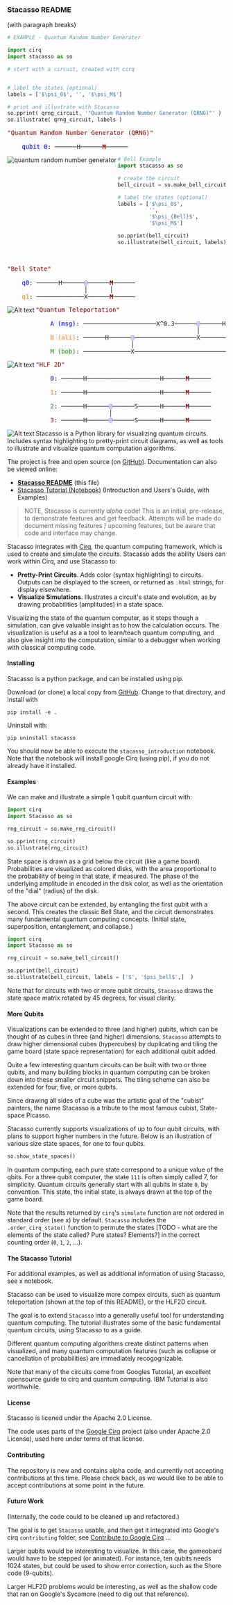 ### Stacasso README

(with paragraph breaks)

```python
# EXAMPLE - Quantum Random Number Generater

import cirq
import stacasso as so

# start with a circuit, created with cirq


# label the states (optional)
labels = ['$\psi_0$', '', '$\psi_M$']

# print and illustrate with Stacasso
so.pprint( qrng_circuit, '"Quantum Random Number Generator (QRNG)"' )
so.illustrate( qrng_circuit, labels )

```



<pre><span style="white-space:pre;"><span style="color:Maroon">"Quantum Random Number Generator (QRNG)"</span><br><br>    <span style="background-color:WhiteSmoke;color:Blue">qubit 0</span>: ──────H──────<span style="background-color:WhiteSmoke;color:Maroon;font-weight:bold">M</span>──────<br></span></pre>


<img title="quantum random number generator" align="left" src="notebooks/qrng_illustration.svg">

<p>

```python
# Bell Example
import stacasso as so

# create the circuit 
bell_circuit = so.make_bell_circuit()

# label the states (optional)
labels = ['$\psi_0$',
          '',
          '$\psi_{Bell}$',
          '$\psi_M$']

so.pprint(bell_circuit)
so.illustrate(bell_circuit, labels)

```

<br>

<pre><span style="white-space:pre;"><span style="color:Maroon">"Bell State"</span><br><br>    <span style="background-color:WhiteSmoke;color:Blue">q0</span>: ──────H──────<span style="color:MediumSlateBlue">@</span>──────<span style="background-color:WhiteSmoke;color:Maroon;font-weight:bold">M</span>──────<br>                     │      │<br>    <span style="background-color:WhiteSmoke;color:DarkOrange">q1</span>: ─────────────X──────<span style="background-color:WhiteSmoke;color:Maroon;font-weight:bold">M</span>──────<br></span></pre>


<img title="bell circuit" align="left" alt="Alt text" src="notebooks/bell_illustration.svg">

<p>

<pre><span style="white-space:pre;"><span style="color:Maroon">"Quantum Teleportation"</span><br><br>    <span style="background-color:WhiteSmoke;color:Blue">A (msg)</span>: ────────────────────X^0.3──────<span style="color:MediumSlateBlue">@</span>──────H──────<span style="background-color:WhiteSmoke;color:Maroon;font-weight:bold">M</span>─────────────<span style="color:MediumSlateBlue">@</span>──────<br>                                            │             │             │<br>    <span style="background-color:WhiteSmoke;color:DarkOrange">B (ali)</span>: ──────H──────<span style="color:MediumSlateBlue">@</span>─────────────────X─────────────<span style="background-color:WhiteSmoke;color:Maroon;font-weight:bold">M</span>──────<span style="color:MediumSlateBlue">@</span>──────┼──────<br>                          │                                      │      │<br>    <span style="background-color:WhiteSmoke;color:ForestGreen">M (bob)</span>: ─────────────X──────────────────────────────────────X──────<span style="color:MediumSlateBlue">@</span>──────<br></span></pre>


<img title="quantum teleportation" align="left" alt="Alt text" src="notebooks/tele_illustration.svg">

<p>

<pre><span style="white-space:pre;"><span style="color:Maroon">"HLF 2D"</span><br><br>    <span style="background-color:WhiteSmoke;color:Blue">0</span>: ──────H────────────────────H──────<span style="background-color:WhiteSmoke;color:Maroon;font-weight:bold">M</span>──────<br>    <br>    <span style="background-color:WhiteSmoke;color:DarkOrange">1</span>: ──────H────────────────────H──────<span style="background-color:WhiteSmoke;color:Maroon;font-weight:bold">M</span>──────<br>    <br>    <span style="background-color:WhiteSmoke;color:ForestGreen">2</span>: ──────H──────<span style="color:MediumSlateBlue">@</span>──────S──────H──────<span style="background-color:WhiteSmoke;color:Maroon;font-weight:bold">M</span>──────<br>                    │<br>    <span style="background-color:WhiteSmoke;color:DarkRed">3</span>: ──────H──────<span style="color:MediumSlateBlue">@</span>──────S──────H──────<span style="background-color:WhiteSmoke;color:Maroon;font-weight:bold">M</span>──────<br></span></pre>

<img title="hidden linear function 2D" align="left" alt="Alt text" src="notebooks/hlf2d_illustration.svg">










Stacasso is a Python library for visualizing quantum circuits.  Includes syntax highlighting to pretty-print circuit diagrams, as well as tools to illustrate and visualize quantum computation algorithms.

The project is free and open source (on [GitHub](https://github.com/JonHub/stacasso)).  Documentation can also be viewed online:

* **[Stacasso README](https://jonhub.github.io/stacasso/)** (this file)
* [Stacasso Tutorial (Notebook)](https://jonhub.github.io/stacasso/notebooks/stacasso_guide.html) (Introduction and Users's Guide, with Examples)

> NOTE, Stacasso is currently *alpha* code!  This is an initial, pre-release, to demonstrate features and get feedback. Attempts will be made do document missing features / upcoming features, but be aware that code and interface may change.

Stacasso integrates with [Cirq](https://github.com/quantumlib/Cirq), the quantum computing framework, which is used to create and simulate the circuits.  Stacasso adds the ability  Users can work within Cirq, and use Stacasso to:

* **Pretty-Print  Circuits**.  Adds color (syntax highlighting) to circuits.  Outputs can be displayed to the screen, or returned as `.html` strings, for display elsewhere.
* **Visualize Simulations**.  Illustrates a circuit's state and evolution, as by drawing probabilities (amplitudes) in a state space.

Visualizing the state of the quantum computer, as it steps though a simulation, can give valuable insight as to how the calculation occurs.  The visualization is useful as a  a tool to learn/teach quantum computing, and also give insight into the computation, similar to a debugger when working with classical computing code.


#### Installing

Stacasso is a python package, and can be installed using pip.

Download (or clone) a local copy from [GitHub](https://github.com/JonHub/stacasso).  Change to that directory, and install with

```
pip install -e .
```

Uninstall with:

```
pip uninstall stacasso
```

You should now be able to execute the `stacasso_introduction` notebook.  Note that the notebook will install google Cirq (using pip), if you do not already have it installed.


#### Examples

We can make and illustrate a simple 1 qubit quantum circuit with:

```python
import cirq
import Stacasso as so

rng_circuit = so.make_rng_circuit()

so.pprint(rng_circuit)
so.illustrate(rng_circuit)

```

<rng circuit>

State space is drawn as a grid below the circuit (like a game board).  Probabilities are visualized as colored disks, with the area proportional to the probability of being in that state, if measured.  The phase of the underlying amplitude in encoded in the disk color, as well as the orientation of the "dial" (radius) of the disk.

The above circuit can be extended, by entangling the first qubit with a second.  This creates the classic Bell State, and the circuit demonstrates many fundamental quantum computing concepts.  (Initial state, superposition, entanglement, and collapse.)

```python
import cirq
import Stacasso as so

rng_circuit = so.make_bell_circuit()

so.pprint(bell_circuit)
so.illustrate(bell_circuit, labels = ['$', '$psi_bell$',]  )

```

<bell circuit>

Note that for circuits with two or more qubit circuits, `Stacasso` draws the state space matrix rotated by 45 degrees, for visual clarity.

#### More Qubits

Visualizations can be extended to three (and higher) qubits, which can be thought of as cubes in three (and higher) dimensions.  `Stacasso` attempts to draw higher dimensional cubes (hypercubes) by duplicating and tiling the game board (state space representation) for each additional qubit added.

Quite a few interesting quantum circuits can be built with two or three qubits, and many building blocks in quantum computing can be broken down into these smaller circuit snippets.  The tiling scheme can also be extended for four, five, or more qubits.

Since drawing all sides of a cube was the artistic goal of the "cubist" painters, the name Stacasso is a tribute to the most famous cubist, State-space Picasso.

Stacasso currently supports visualizations of up to four qubit circuits, with plans to support higher numbers in the future.  Below is an illustration of various size state spaces, for one to four qubits. 

```python
so.show_state_spaces()
```

<state spaces>

In quantum computing, each pure state correspond to a unique value of the qbits.  For a three qubit computer, the state `111` is often simply called $7$, for simplicity.  Quantum circuits generally start with all qubits in state `0`, by convention.  This state, the initial state, is always drawn at the top of the game board.

Note that the results returned by `cirq`'s `simulate` function are not ordered in standard order (see x) by default.  `Stacasso` includes the `.order_cirq_state()` function to permute the states [TODO - what are the elements of the state called?  Pure states?  Elements?] in the correct counting order (`0`, `1`, `2`, ...). 

#### The Stacasso Tutorial

For additional examples, as well as additional information of using Stacasso, see x notebook.

Stacasso can be used to visualize more compex circuits, such as quantum teleportation (shown at the top of this README), or the HLF2D circuit.

The goal is to extend `Stacasso` into a generally useful tool for understanding quantum computing.  The tutorial illustrates some of the basic fundamental quantum circuits, using Stacasso to as a guide.

Different quantum computing algorithms create distinct patterns when visualized, and many quantum computation features (such as collapse or cancellation of probabilities) are immediately recogognizable.

Note that many of the circuits come from Googles Tutorial, an excellent opensource guide to cirq and quantum computing.  IBM Tutorial is also worthwhile.

#### License

Stacasso is licened under the Apache 2.0 License.

The code uses parts of the [Google Cirq]() project (also under Apache 2.0 License), used here under terms of that license.


#### Contributing

The repository is new and contains alpha code, and currently not accepting contributions at this time.  Please check back, as we would like to be able to accept contributions at some point in the future.

#### Future Work

(Internally, the code could to be cleaned up and refactored.)

The goal is to get `Stacasso` usable, and then get it integrated into Google's cirq `contributing` folder, see [Contribute to Google Cirq](https://github.com/quantumlib/Cirq/blob/master/CONTRIBUTING.md) ... 

Larger qubits would be interesting to visualize.  In this case, the gameobard would have to be stepped (or animated).  For instance, ten qubits needs 1024 states, but could be used to show error correction, such as the Shore code (9-qubits).

Larger HLF2D problems would be interesting, as well as the shallow code that ran on Google's Sycamore (need to dig out that reference).



